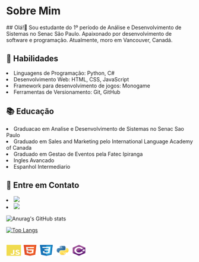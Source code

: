 <h1>Sobre Mim</h1>

<p>## Olá!👋 Sou estudante do 1º período de Análise e Desenvolvimento de Sistemas no Senac São Paulo. Apaixonado por desenvolvimento de software e programação. Atualmente, moro em Vancouver, Canadá.</p>

<section>
<h2>🚀 Habilidades</h2>
<list>
<li>Linguagens de Programação: Python, C# </li>
<li>Desenvolvimento Web: HTML, CSS, JavaScript</li>
<li>Framework para desenvolvimento de jogos: Monogame</li>
<li>Ferramentas de Versionamento: Git, GitHub</li>
</list>
</section>


<section>
<h2>📚 Educação</h2>
<list>
<li>Graduacao em Analise e Desenvolvimento de Sistemas no Senac Sao Paulo</li>
<li>Graduado em Sales and Marketing pelo International Language Academy of Canada</li>
<li>Graduado em Gestao de Eventos pela Fatec Ipiranga</li>
<li>Ingles Avancado</li>
<li>Espanhol Intermediario</li>
</list>
</section>

<section>
<h2>📧 Entre em Contato</h2>
<li><a href="https://www.linkedin.com/in/lucas-noffs-motta/" target="_blank"><img src="https://img.shields.io/badge/LinkedIn-0A66C2?style=flat&logo=linkedin&logoColor=white" target="_blank"></a>  </li>
<li><a href = "lnoffs@hotmail.com"><img src="https://img.shields.io/badge/Outlook-0078D4?style=flat&logo=microsoft-outlook&logoColor=white" target="_blank"></a> </li>
</section>

<p></p>

![Anurag's GitHub stats](https://github-readme-stats.vercel.app/api?username=lucasnoffsmotta&show_icons=true&theme=tokyonight)


[![Top Langs](https://github-readme-stats.vercel.app/api/top-langs/?username=lucasnoffsmotta&layout=donut)](https://github.com/lucasnoffsmotta/github-readme-stats)
<div style="display: inline_block"><br>
  <img align="center" alt="Lucas-Js" height="30" width="40" src="https://raw.githubusercontent.com/devicons/devicon/master/icons/javascript/javascript-plain.svg">
  <img align="center" alt="Lucas-HTML" height="30" width="40" src="https://raw.githubusercontent.com/devicons/devicon/master/icons/html5/html5-original.svg">
  <img align="center" alt="Lucas-CSS" height="30" width="40" src="https://raw.githubusercontent.com/devicons/devicon/master/icons/css3/css3-original.svg">
  <img align="center" alt="Lucas-Python" height="30" width="40" src="https://raw.githubusercontent.com/devicons/devicon/master/icons/python/python-original.svg">
  <img align="center" alt="Lucas-Csharp" height="30" width="40" src="https://raw.githubusercontent.com/devicons/devicon/master/icons/csharp/csharp-original.svg">
</div>



<!--
**LucasNoffsMotta/lucasnoffsmotta** is a ✨ _special_ ✨ repository because its `README.md` (this file) appears on your GitHub profile.

Here are some ideas to get you started:

- 🔭 I’m currently working on ...
- 🌱 I’m currently learning ...
- 👯 I’m looking to collaborate on ...
- 🤔 I’m looking for help with ...
- 💬 Ask me about ...
- 📫 How to reach me: ...
- 😄 Pronouns: ...
- ⚡ Fun fact: ...
-->

